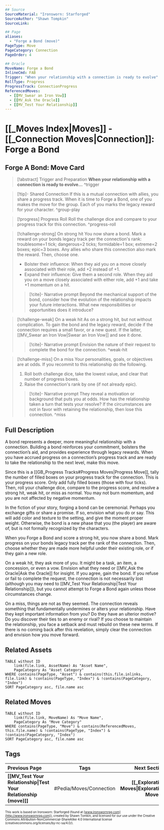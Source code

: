 ```yaml
---
## Source
SourceMaterial: "Ironsworn: Starforged"
SourceAuthor: "Shawn Tompkin"
SourceLink: 

## Page
aliases:
  - "Forge a Bond (move)"
PageType: Move
PageCategory: Connection
PageOrder: 4

## Oracle
MoveName: Forge a Bond
InlineCmd: FAB
Trigger: "When your relationship with a connection is ready to evolve"
RollType: Progress
ProgressTrack: ConnectionProgress
ReferencedMoves: 
  - [[MV_Swear an Iron Vow]]
  - [[MV_Ask the Oracle]]
  - [[MV_Test Your Relationship]]
---
```

# [[_Moves Index|Moves]] - [[_Connection Moves|Connection]]: Forge a Bond
## Forge A Bond: Move Card
>[!abstract]  Trigger and Preparation
>**When your relationship with a connection is ready to evolve...** ^trigger

> [!tip]- Shared Connection
> If this is a mutual connection with allies, you share a progress track. When it is time to Forge a Bond, one of you makes the move for the group. Each of you marks the legacy reward for your character.  ^group-play

> [!progress] Progress Roll
>  Roll the challenge dice and compare to your progress track for this connection. ^progress-roll

> [!challenge-strong] On strong hit
> You now share a bond. Mark a reward on your bonds legacy track per the connection's rank: troublesome=1 tick; dangerous=2 ticks; formidable=1 box; extreme=2 boxes; epic=3 boxes. Any allies who share this connection also mark the reward. Then, choose one.
>- Bolster their influence: When they aid you on a move closely associated with their role, add +2 instead of +1.
>- Expand their influence: Give them a second role. When they aid you on a move closely associated with either role, add +1 and take +1 momentum on a hit.
> >[!cite]- Narrative prompt
> >Beyond the mechanical support of the bond, consider how the evolution of the relationship impacts your future interactions. What new responsibilities or opportunities does it introduce? 

> [!challenge-weak] On a weak hit
> As on a strong hit, but not without complication. To gain the bond and the legacy reward, decide if the connection requires a small favor, or a new quest.  If the latter, [[MV_Swear an Iron Vow|Swear an Iron Vow]] and see it done.
> >[!cite]- Narrative prompt
> >Envision the nature of their request to complete the bond for the connection. ^weak-hit

> [!challenge-miss] On a miss
>  Your personalities, goals, or objectives are at odds. If you recommit to this relationship do the following.
>  1. Roll both challenge dice, take the lowest value, and clear that number of progress boxes.
>  2. Raise the connection's rank by one (if not already epic).
> >[!cite]- Narrative prompt
> >They reveal a motivation or background that puts you at odds. How has the relationship taken a turn that tests your resolve?
> >If the circumstances are not in favor with retaining the relationship, then lose this connection. ^miss

## Full Description
A bond represents a deeper, more meaningful relationship with a connection. Building a bond reinforces your commitment, bolsters the connection’s aid, and provides experience through legacy rewards. When you have accrued progress on a connection’s progress track and are ready to take the relationship to the next level, make this move. 

Since this is a [[GB_Progress Tracks#Progress Moves|Progress Move]], tally the number of filled boxes on your progress track for the connection. This is your progress score. Only add fully filled boxes (those with four ticks). Then, roll your challenge dice, compare to the progress score, and resolve a strong hit, weak hit, or miss as normal. You may not burn momentum, and you are not affected by negative momentum.

In the fiction of your story, forging a bond can be ceremonial. Perhaps you exchange gifts or share a promise. If so, envision what you do or say. This will add color and texture to the setting, and give the moment proper weight. Otherwise, the bond is a new phase that you (the player) are aware of, but is not formally recognized by the characters.

When you Forge a Bond and score a strong hit, you now share a bond. Mark progress on your bonds legacy track per the rank of the connection. Then, choose whether they are made more helpful under their existing role, or if they gain a new role. 

On a weak hit, they ask more of you. It might be a task, an item, a concession, or even a vow. Envision what they need or [[MV_Ask the Oracle|Ask the Oracle]] for insight. If you agree, gain the bond. If you refuse or fail to complete the request, the connection is not necessarily lost (although you may need to [[MV_Test Your Relationship|Test Your Relationship]]), but you cannot attempt to Forge a Bond again unless those circumstances change. 

On a miss, things are not as they seemed. The connection reveals something that fundamentally undermines or alters your relationship. Have they kept important information from you? Do they have an ulterior motive? Do you discover their ties to an enemy or rival? If you choose to maintain the relationship, you face a setback and must rebuild on these new terms. If there is no coming back after this revelation, simply clear the connection and envision how you move forward.

## Related Assets
```dataview
TABLE without ID
	link(file.link, AssetName) As "Asset Name",
	PageCategory As "Asset Category"
WHERE contains(PageType, "Asset") & contains(this.file.inlinks, file.link) & !contains(PageType, "Index") & !contains(PageCategory, "Index")
SORT PageCategory asc, file.name asc
```

## Related Moves
```dataview
TABLE without ID
	link(file.link, MoveName) As "Move Name",
	PageCategory As "Move Category"
WHERE contains(PageType, "Move") & contains(ReferencedMoves, this.file.name) & !contains(PageType, "Index") & !contains(PageCategory, "Index")
SORT PageCategory asc, file.name asc
```

## Tags
| Previous Page | Tags | Next Section |
|:--- |:---:| ---:|
| **[[MV_Test Your Relationship\|Test Your Relationship (move)]]** | #Pedia/Moves/Connection | **[[_Exploration Moves\|Exploration Moves]]** |

<font size=-2>This work is based on Ironsworn: Starforged (found at [www.ironswornrpg.com](http://www.ironswornrpg.com)), created by Shawn Tomkin, and licensed for our use under the Creative Commons Attribution-NonCommercial-ShareAlike 4.0 International license  (creativecommons.org/licenses/by-nc-sa/4.0/).</font>